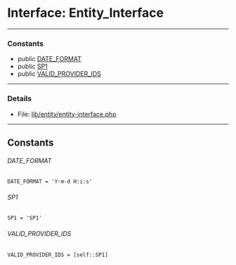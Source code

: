 # Interface: Entity_Interface

---

### Constants
* public [DATE_FORMAT](#constant_DATE_FORMAT)
* public [SP1](#constant_SP1)
* public [VALID_PROVIDER_IDS](#constant_VALID_PROVIDER_IDS)

---

### Details

* File: [lib/entity/entity-interface.php](../../lib/entity/entity-interface.php)

---

## Constants
<a id="constant_DATE_FORMAT"></a>
###### DATE_FORMAT
```
DATE_FORMAT = 'Y-m-d H:i:s'
```


<a id="constant_SP1"></a>
###### SP1
```
SP1 = 'SP1'
```


<a id="constant_VALID_PROVIDER_IDS"></a>
###### VALID_PROVIDER_IDS
```
VALID_PROVIDER_IDS = [self::SP1]
```


